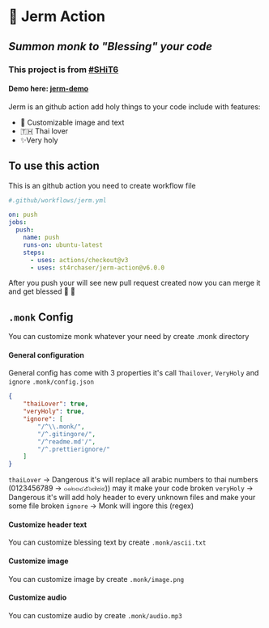 # 🧘 Jerm Action

## _Summon monk to "Blessing" your code_

### This project is from [#SHiT6](https://stupidhackth.github.io/6)

#### Demo here: [jerm-demo](https://github.com/ST4RCHASER/jerm-demo)

Jerm is an github action add holy things to your code include with features:

- 👼 Customizable image and text
- 🇹🇭 Thai lover
- ✨Very holy

## To use this action

This is an github action you need to create workflow file

```yaml
#.github/workflows/jerm.yml

on: push
jobs:
  push:
    name: push
    runs-on: ubuntu-latest
    steps:
      - uses: actions/checkout@v3
      - uses: st4rchaser/jerm-action@v6.0.0
```

After you push your will see new pull request created now you can merge it and get blessed 🙏 🙇

## `.monk` Config

You can customize monk whatever your need by create .monk directory

#### General configuration

General config has come with 3 properties it's call `Thailover`, `VeryHoly` and `ignore`
`.monk/config.json`
```json
{
    "thaiLover": true,
    "veryHoly": true,
    "ignore": [
        "/^\\.monk/",
        "/^.gitingore/",
        "/^readme.md'/",
        "/^.prettierignore/"
    ]
}
```
`thaiLover` -> Dangerous it's will replace all arabic numbers to thai numbers (0123456789 -> ๐๑๒๓๔๕๖๗๘๙)) may it make your code broken
`veryHoly` -> Dangerous it's will add holy header to every unknown files and make your some file broken
`ignore` -> Monk will ingore this (regex)
#### Customize header text

You can customize blessing text by create `.monk/ascii.txt`

#### Customize image

You can customize image by create `.monk/image.png`

#### Customize audio

You can customize audio by create `.monk/audio.mp3`
